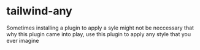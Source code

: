 # tailwind-any
Sometimes installing a plugin to apply a syle might not be neccessary that why this plugin came into play, use this plugin to apply any style that you ever imagine
